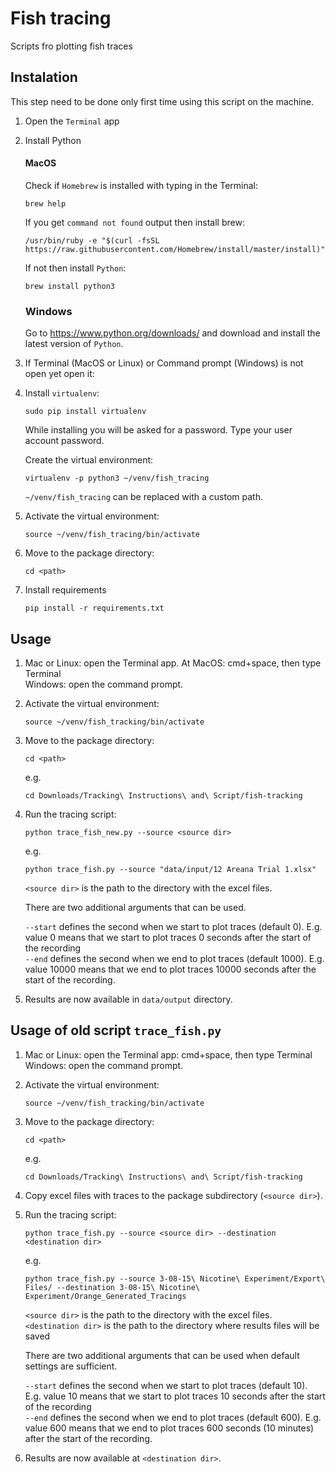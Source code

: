 # Fish tracing

Scripts fro plotting fish traces

## Instalation

This step need to be done only first time using this script on the machine.

1. Open the `Terminal` app

2. Install Python

   #### MacOS
   
   Check if `Homebrew` is installed with typing in the Terminal:
   
       brew help

   If you get `command not found` output then install brew:
   
       /usr/bin/ruby -e "$(curl -fsSL https://raw.githubusercontent.com/Homebrew/install/master/install)"
       
   If not then install `Python`:
   
       brew install python3
       
   ### Windows
   
   Go to https://www.python.org/downloads/ and download and install the latest 
   version of `Python`.
   
3. If Terminal (MacOS or Linux) or Command prompt (Windows) is not open yet
   open it:<br>
   
4. Install `virtualenv`:

       sudo pip install virtualenv
       
   While installing you will be asked for a password. Type your user account 
   password. 
   
   Create the virtual environment:
   
       virtualenv -p python3 ~/venv/fish_tracing
   
   `~/venv/fish_tracing` can be replaced with a custom path.
   
5. Activate the virtual environment:

       source ~/venv/fish_tracing/bin/activate
       
6. Move to the package directory:

       cd <path>
       
7. Install requirements

       pip install -r requirements.txt
       
## Usage

1. Mac or Linux: open the Terminal app. At MacOS: cmd+space, then type Terminal<br>
   Windows: open the command prompt.

2. Activate the virtual environment:

       source ~/venv/fish_tracking/bin/activate

3. Move to the package directory:

       cd <path>

   e.g.

       cd Downloads/Tracking\ Instructions\ and\ Script/fish-tracking

5. Run the tracing script:

       python trace_fish_new.py --source <source dir>

   e.g.

       python trace_fish.py --source "data/input/12 Areana Trial 1.xlsx"

   `<source dir>` is the path to the directory with the excel files. <br>

   There are two additional arguments that can be used.

   `--start` defines the second when we start to plot traces (default 0).
   E.g. value 0 means that we start to plot traces 0 seconds after the start
   of the recording <br>
   `--end` defines the second when we end to plot traces (default 1000).
   E.g. value 10000 means that we end to plot traces 10000 seconds
   after the start of the recording.

6. Results are now available in `data/output` directory.


## Usage of old script `trace_fish.py`

1. Mac or Linux: open the Terminal app:  cmd+space, then type Terminal<br>
   Windows: open the command prompt.

2. Activate the virtual environment:

       source ~/venv/fish_tracking/bin/activate

3. Move to the package directory:

       cd <path>

   e.g.

       cd Downloads/Tracking\ Instructions\ and\ Script/fish-tracking
       
4. Copy excel files with traces to the package subdirectory (`<source dir>`).

5. Run the tracing script:

       python trace_fish.py --source <source dir> --destination <destination dir>

   e.g.

       python trace_fish.py --source 3-08-15\ Nicotine\ Experiment/Export\ Files/ --destination 3-08-15\ Nicotine\ Experiment/Orange_Generated_Tracings
       
   `<source dir>` is the path to the directory with the excel files. <br>
   `<destination dir>` is the path to the directory where results files will be saved
   
   There are two additional arguments that can be used when default settings
   are sufficient.
   
   `--start` defines the second when we start to plot traces (default 10).
   E.g. value 10 means that we start to plot traces 10 seconds after the start
   of the recording <br>
   `--end` defines the second when we end to plot traces (default 600).
   E.g. value 600 means that we end to plot traces 600 seconds (10 minutes) 
   after the start of the recording.
   
6. Results are now available at `<destination dir>`.    

